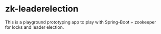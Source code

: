 # zk-leaderelection

This is a playground prototyping app to play with Spring-Boot + zookeeper for locks and leader election.
